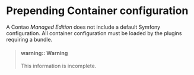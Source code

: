 # Prepending Container configuration

A Contao *Managed Edition* does not include a default Symfony configuration.
All container configuration must be loaded by the plugins requiring a bundle.

> #### warning:: Warning
> This information is incomplete.
